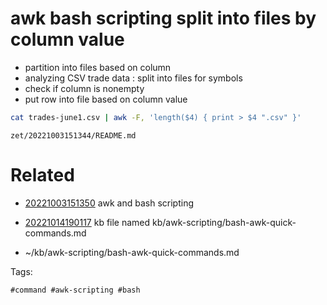 # awk bash scripting split into files by column value

- partition into files based on column
- analyzing CSV trade data : split into files for symbols
- check if column is nonempty
- put row into file based on column value
```bash
cat trades-june1.csv | awk -F, 'length($4) { print > $4 ".csv" }'
```

` zet/20221003151344/README.md `

# Related

- [20221003151350](/zet/20221003151350/README.md) awk and bash scripting

- [20221014190117](/zet/20221014190117/README.md) kb file named kb/awk-scripting/bash-awk-quick-commands.md
- ~/kb/awk-scripting/bash-awk-quick-commands.md

Tags:

    #command #awk-scripting #bash 
